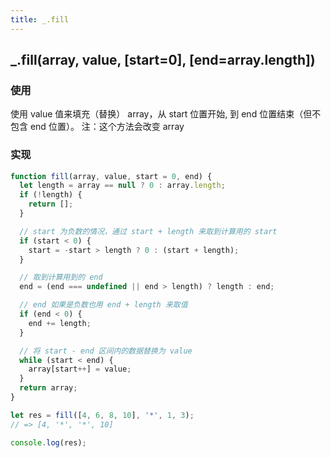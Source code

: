 ```yaml
---
title: _.fill
---
```


## _.fill(array, value, [start=0], [end=array.length])

### 使用

使用 value 值来填充（替换） array，从 start 位置开始, 到 end 位置结束（但不包含 end 位置）。
注：这个方法会改变 array

### 实现

```js
function fill(array, value, start = 0, end) {
  let length = array == null ? 0 : array.length;
  if (!length) {
    return [];
  }

  // start 为负数的情况，通过 start + length 来取到计算用的 start
  if (start < 0) {
    start = -start > length ? 0 : (start + length);
  }

  // 取到计算用到的 end
  end = (end === undefined || end > length) ? length : end;

  // end 如果是负数也用 end + length 来取值
  if (end < 0) {
    end += length;
  }

  // 将 start - end 区间内的数据替换为 value
  while (start < end) {
    array[start++] = value;
  }
  return array;
}

let res = fill([4, 6, 8, 10], '*', 1, 3);
// => [4, '*', '*', 10]

console.log(res);
```